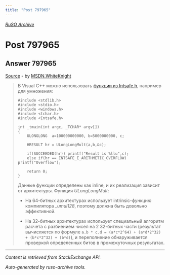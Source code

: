 ```yaml
---
title: "Post 797965"
---
```

<p><i><a href="https://github.com/MSDN-WhiteKnight/ruso-archive/">RuSO Archive</a></i></p>
<h1>Post 797965</h1>
<h2>Answer 797965</h2>
<p><a href="https://ru.stackoverflow.com/a/797965/">Source</a> - by <a href="https://ru.stackoverflow.com/users/240512/msdn-whiteknight">MSDN.WhiteKnight</a></p>
<blockquote>
<p>В Visual C++ можно использовать <a href="https://msdn.microsoft.com/en-us/library/windows/desktop/ff516460%28v=vs.85%29.aspx?f=255&amp;MSPPError=-2147217396" rel="nofollow noreferrer">функции из Intsafe.h</a>, например для умножения:</p>

<pre><code>#include &lt;stdlib.h&gt;
#include &lt;stdio.h&gt;
#include &lt;windows.h&gt;
#include &lt;tchar.h&gt;
#include &lt;Intsafe.h&gt;

int _tmain(int argc, _TCHAR* argv[])
{
    ULONGLONG  a=100000000000, b=5000000000, c;

    HRESULT hr = ULongLongMult(a,b,&amp;c);

    if(SUCCEEDED(hr)) printf("Result is %llu",c);
    else if(hr == INTSAFE_E_ARITHMETIC_OVERFLOW) printf("Overflow");        

    return 0;
}
</code></pre>

<p>Данные функции определены как inline, и их реализация зависит от архитектуры. Функция <em>ULongLongMult</em>:</p>

<ul>
<li><p>На 64-битных архитектурах использует intrinsic-функцию компилятора <em>_umul128</em>, поэтому должна быть довольно эффективной.</p></li>
<li><p>На 32-битных архитектурах использует специальный алгоритм расчета с разбиением чисел на 2 32-битных части (результат вычисляется по формуле <code>a.b * c.d = (a*c*2^64) + (a*d*2^32) + (b*c*2^32) + (b*d)</code>), и переполнение обнаруживается проверкой определенных битов в промежуточных результатах.</p></li>
</ul>

</blockquote>
<hr/>
<p><i>Content is retrieved from StackExchange API. </i></p>
<p><i>Auto-generated by ruso-archive tools. </i></p>
